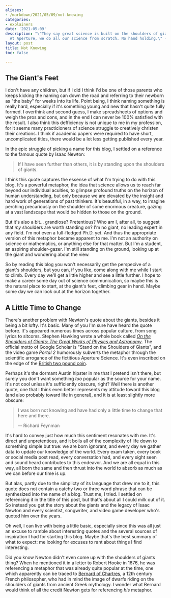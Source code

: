 ```yaml
---
aliases:
- /markdown/2021/05/09/not-knowing
categories:
- explainers
date: '2021-05-09'
description: "\"They say great science is built on the shoulders of giants. Not here.
  At Aperture, we do all our science from scratch. No hand holding.\" - Cave Johnson"
layout: post
title: Not Knowing
toc: false

---
```


## The Giant's Feet

I don't have any children, but if I did I think I'd be one of those parents who keeps kicking the naming can down the road and referring to their newborn as "the baby" for weeks into its life. Point being, I think naming something is really hard, especially if it's something young and new that hasn't quite fully formed. I overthink and second guess, I make spreadsheets of options and weigh the pros and cons, and in the end I can never be 100% satisfied with the result. I also think this defficiency is not unique to me in my profession, for it seems many practicioners of science struggle to creatively christen their creations. I think if academic papers were required to have short, uncomplicated titles, there would be a lot less getting published every year.

In the epic struggle of picking a name for this blog, I settled on a reference to the famous quote by Isaac Newton:

> If I have seen further than others, it is by standing upon the shoulders of giants.

I think this quote captures the essense of what I'm trying to do with this blog. It's a powerful metaphor, the idea that science allows us to reach far beyond our individual acuities, to glimpse profound truths on the horizon of human understanding, but only because we are elevated by the insight and hard work of generations of past thinkers. It's beautiful, in a way, to imagine perching precariously on the shoulder of some enormous creature, gazing at a vast landscape that would be hidden to those on the ground.

But it's also a bit... grandiose? Pretentious? Who am I, after all, to suggest that *my* shoulders are worth standing on? I'm no giant, no leading expert in any field. I'm not even a full-fledged Ph.D. yet. And thus the appropriate version of this metaphor became apparent to me. I'm not an authority on science or mathematics, or anything else for that matter. But I'm a student, an aspiring shoulder-gazer. I'm still standing on the ground, looking up at the giant and wondering about the view.

So by reading this blog you won't necessarily get the perspecive of a giant's shoulders, but you can, if you like, come along with me while I start to climb. Every day we'll get a little higher and see a little further. I hope to make a career some day out of science communication, so maybe this is the natural place to start, at the giant's feet, climbing gear in hand. Maybe some day we can look out at the horizon together.

## A Little Time to Change

There's another problem with Newton's quote about the giants, besides it being a bit lofty. It's basic. Many of you I'm sure have heard the quote before. It's appeared numerous times across popular culture, from song lyrics to sitcoms. Stephen Hawking wrote a whole book called [*On the Shoulders of Giants: The Great Works of Physics and Astronomy*](https://www.amazon.com/Shoulders-Giants-Nicolaus-Copernicus/dp/076241698X). The official motto of Google Scholar is "Stand on the Shoulders of Giants", and the video game *Portal 2* humorously subverts the metaphor through the scientific arrogance of the fictitious Aperture Science. It's even inscribed on the edge of the [British two pound coin](https://en.wikipedia.org/wiki/Two_pounds_(British_coin)).

Perhaps it's the dormant Austin hipster in me that I pretend isn't there, but surely you don't want something *too* popular as the source for your name. It's not cool unless it's sufficiently obscure, right? Well there is another quote, one that I think even better represents my attitude toward this blog (and also probably toward life in general), and it is at least slightly more obscure:

> I was born not knowing and have had only a little time to change that here and there.
>
> -- Richard Feynman

It's hard to convey just how much this sentiment resonates with me. It's direct and unpretentious, and it boils all of the complexity of life down to something simple but true: we are born ignorant, and every day we gather data to update our knowledge of the world. Every exam taken, every book or social media post read, every conversation had, and every sight seen and sound heard contributes to this endeavor. And we are all equal in this way, all born the same and then thrust into the world to absorb as much as we can before our time is up.

But alas, partly due to the simplicty of its language that drew me to it, this quote does not contain a catchy two or three word phrase that can be synthesized into the name of a blog. Trust me, I tried. I settled on referencing it in the title of this post, but that's about all I could milk out of it. So instead you get the story about the giants and the legacy of Isaac Newton and every scientist, songwriter, and video game developer who's quoted him over the years.

Oh well, I can live with being a little basic, especially since this was all just an excuse to ramble about interesting quotes and the several sources of inspiration I had for starting this blog. Maybe that's the best summary of what to expect: me looking for excuses to rant about things I find interesting.

Did you know Newton didn't even come up with the shoulders of giants thing? When he mentioned it in a letter to Robert Hooke in 1676, he was referencing a metaphor that was already quite popular at the time, one which apparently can be traced to [Bernard of Chartres](https://en.wikipedia.org/wiki/Bernard_of_Chartres), a 12th century French philosopher, who had in mind the image of dwarfs riding on the shoulders of giants from ancient Greek mythology. I wonder what Bernard would think of all the credit Newton gets for referencing *his* metaphor.